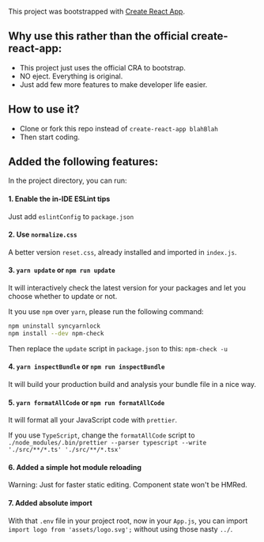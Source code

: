 This project was bootstrapped with [Create React App](https://github.com/facebook/create-react-app).

## Why use this rather than the official create-react-app:

- This project just uses the official CRA to bootstrap.
- NO eject. Everything is original.
- Just add few more features to make developer life easier.

## How to use it?

- Clone or fork this repo instead of `create-react-app blahBlah`
- Then start coding.

## Added the following features:

In the project directory, you can run:

#### 1. Enable the in-IDE ESLint tips

Just add `eslintConfig` to `package.json`

#### 2. Use `normalize.css`

A better version `reset.css`, already installed and imported in `index.js`.

#### 3. `yarn update` or `npm run update`

It will interactively check the latest version for your packages and let you choose whether to update or not.

It you use `npm` over `yarn`, please run the following command:

```bash
npm uninstall syncyarnlock
npm install --dev npm-check
```

Then replace the `update` script in `package.json` to this: `npm-check -u`

#### 4. `yarn inspectBundle` or `npm run inspectBundle`

It will build your production build and analysis your bundle file in a nice way.

#### 5. `yarn formatAllCode` or `npm run formatAllCode`

It will format all your JavaScript code with `prettier`.

If you use `TypeScript`, change the `formatAllCode` script to `./node_modules/.bin/prettier --parser typescript --write './src/**/*.ts' './src/**/*.tsx'`

#### 6. Added a simple hot module reloading

Warning: Just for faster static editing. Component state won't be HMRed.

#### 7. Added absolute import

With that `.env` file in your project root, now in your `App.js`, you can import `import logo from 'assets/logo.svg';` without using those nasty `../`.
